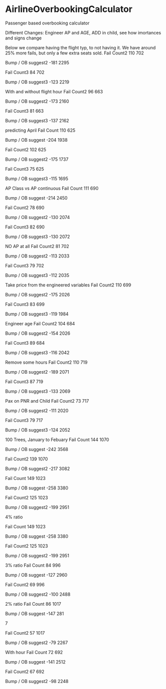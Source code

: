# AirlineOverbookingCalculator
Passenger based overbooking calculator


Different Changes:  Engineer AP and AGE, ADD in child, see how imortances and signs change


Below we compare having the flight typ, to not having it.  We have around 25% more fails, but only a few extra seats sold.
Fail Count2 110 702

Bump / OB suggest2 -181 2295

Fail Count3 84 702

Bump / OB suggest3 -123 2219


With and without flight hour
Fail Count2 96 663

Bump / OB suggest2 -173 2160

Fail Count3 81 663

Bump / OB suggest3 -137 2162

predicting April
Fail Count 110 625

Bump / OB suggest -204 1938

Fail Count2 102 625

Bump / OB suggest2 -175 1737

Fail Count3 75 625

Bump / OB suggest3 -115 1695

AP Class vs AP continuous
Fail Count 111 690

Bump / OB suggest -214 2450

Fail Count2 78 690

Bump / OB suggest2 -130 2074

Fail Count3 82 690

Bump / OB suggest3 -130 2072

NO AP at all
Fail Count2 81 702

Bump / OB suggest2 -113 2033

Fail Count3 79 702

Bump / OB suggest3 -112 2035


Take price from the engineered variables
Fail Count2 110 699

Bump / OB suggest2 -175 2026

Fail Count3 83 699

Bump / OB suggest3 -119 1984

Engineer age
Fail Count2 104 684

Bump / OB suggest2 -154 2026

Fail Count3 89 684

Bump / OB suggest3 -116 2042

Remove some hours
Fail Count2 110 719

Bump / OB suggest2 -189 2071

Fail Count3 87 719

Bump / OB suggest3 -133 2069

Pax on PNR and Child
Fail Count2 73 717

Bump / OB suggest2 -111 2020

Fail Count3 79 717

Bump / OB suggest3 -124 2052






100 Trees, January to Febuary
Fail Count 144 1070

Bump / OB suggest -242 3568

Fail Count2 139 1070

Bump / OB suggest2 -217 3082



 Fail Count 149 1023

 Bump / OB suggest -258 3380

 Fail Count2 125 1023

 Bump / OB suggest2 -199 2951

 4% ratio

 Fail Count 149 1023

 Bump / OB suggest -258 3380

 Fail Count2 125 1023

 Bump / OB suggest2 -199 2951


3% ratio
Fail Count 84 996

Bump / OB suggest -127 2960

Fail Count2 69 996

Bump / OB suggest2 -100 2488

2% ratio
Fail Count 86 1017

Bump / OB suggest -147 281


7

Fail Count2 57 1017

Bump / OB suggest2 -79 2267


With hour
Fail Count 72 692

Bump / OB suggest -141 2512

Fail Count2 67 692

Bump / OB suggest2 -98 2248
